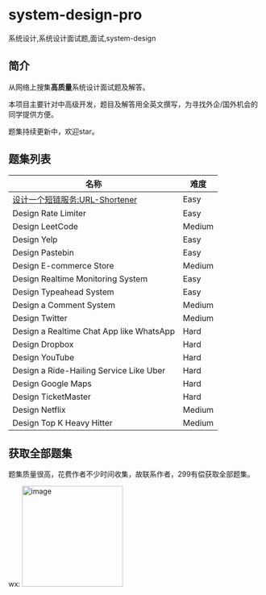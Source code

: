 # system-design-pro
系统设计,系统设计面试题,面试,system-design

## 简介
从网络上搜集**高质量**系统设计面试题及解答。

本项目主要针对中高级开发，题目及解答用全英文撰写，为寻找外企/国外机会的同学提供方便。

题集持续更新中，欢迎star。

## 题集列表

| 名称 | 难度 |
| ---- | ---- |
| [设计一个短链服务:URL-Shortener](https://github.com/submato/system-design-pro/blob/main/URL-Shortener/URL-Shortener-Solution.md) | Easy|
|Design Rate Limiter | Easy |
|Design LeetCode | Medium |
|Design Yelp | Easy |
|Design Pastebin | Easy |
|Design E-commerce Store | Medium |
|Design Realtime Monitoring System | Easy |
|Design Typeahead System | Easy |
|Design a Comment System | Medium |
|Design Twitter | Medium |
|Design a Realtime Chat App like WhatsApp | Hard |
|Design Dropbox | Hard |
|Design YouTube | Hard |
|Design a Ride-Hailing Service Like Uber | Hard |
|Design Google Maps | Hard |
|Design TicketMaster | Hard |
|Design Netflix | Medium |
|Design Top K Heavy Hitter | Medium |


## 获取全部题集

题集质量很高，花费作者不少时间收集，故联系作者，299有偿获取全部题集。

wx: <img width="200" alt="image" src="https://github.com/submato/xhscrawl/assets/55040284/d63ef610-527f-4d3c-af9b-9244b172faf5">
